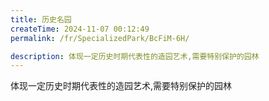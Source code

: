 ```yaml
---
title: 历史名园
createTime: 2024-11-07 00:12:49
permalink: /fr/SpecializedPark/BcFiM-6H/

description: 体现一定历史时期代表性的造园艺术,需要特别保护的园林
---
```


体现一定历史时期代表性的造园艺术,需要特别保护的园林